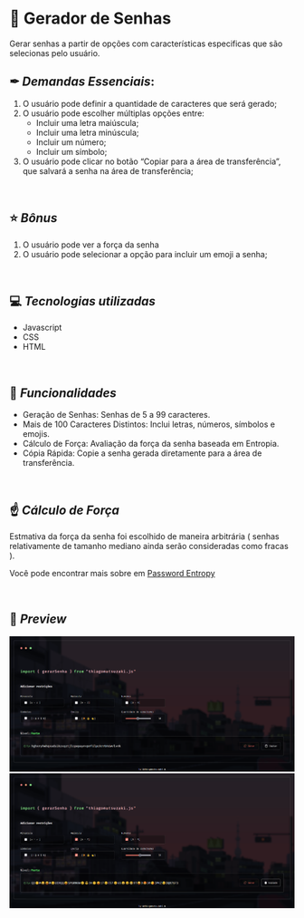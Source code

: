 # 🔑 Gerador de Senhas

Gerar senhas a partir de opções com características especificas que são selecionas pelo usuário.
&nbsp;

## ✒ _Demandas Essenciais_:

1. O usuário pode definir a quantidade de caracteres que será gerado;
2. O usuário pode escolher múltiplas opções entre:
    - Incluir uma letra maiúscula;
    - Incluir uma letra minúscula;
    - Incluir um número;
    - Incluir um símbolo;
3. O usuário pode clicar no botão “Copiar para a área de transferência”, que salvará a senha na área de transferência;</br>

&nbsp;

## ⭐ _Bônus_

1. O usuário pode ver a força da senha
2. O usuário pode selecionar a opção para incluir um emoji a senha;

&nbsp;

## 💻 _Tecnologias utilizadas_

-   Javascript
-   CSS
-   HTML

&nbsp;

## 🎲 _Funcionalidades_

-   Geração de Senhas: Senhas de 5 a 99 caracteres.
-   Mais de 100 Caracteres Distintos: Inclui letras, números, símbolos e emojis.
-   Cálculo de Força: Avaliação da força da senha baseada em Entropia.
-   Cópia Rápida: Copie a senha gerada diretamente para a área de transferência.

&nbsp;

## ☝ _Cálculo de Força_

Estmativa da força da senha foi escolhido de maneira arbitrária ( senhas relativamente de tamanho mediano ainda serão consideradas como fracas ).

Você pode encontrar mais sobre em [Password Entropy](https://en.wikipedia.org/wiki/Password_strength)

&nbsp;

## 👀 _Preview_
![image alt](https://github.com/thiagominoru/gerador-de-senhas/blob/main/preview_1.png?raw=true)
![image alt](https://github.com/thiagominoru/gerador-de-senhas/blob/main/preview_2.png?raw=true)
